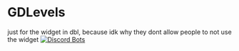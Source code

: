 # GDLevels
just for the widget in dbl, because idk why they dont allow people to not use the widget
[![Discord Bots](https://discordbots.org/api/widget/327590641598988289.svg)](https://discordbots.org/bot/327590641598988289)
